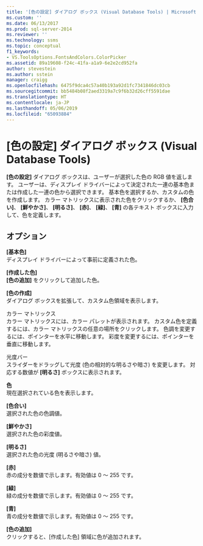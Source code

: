 ```yaml
---
title: '[色の設定] ダイアログ ボックス (Visual Database Tools) | Microsoft Docs'
ms.custom: ''
ms.date: 06/13/2017
ms.prod: sql-server-2014
ms.reviewer: ''
ms.technology: ssms
ms.topic: conceptual
f1_keywords:
- VS.ToolsOptions.FontsAndColors.ColorPicker
ms.assetid: 89a19608-f24c-41fa-a1a9-6e2e2cd952fa
author: stevestein
ms.author: sstein
manager: craigg
ms.openlocfilehash: 6475f9dca4c57a40b193a92d1fc7341846dc03cb
ms.sourcegitcommit: bb5484b08f2aed3319a7c9f6b32d26cff5591dae
ms.translationtype: HT
ms.contentlocale: ja-JP
ms.lasthandoff: 05/06/2019
ms.locfileid: "65093884"
---
```

# <a name="color-dialog-box-visual-database-tools"></a>[色の設定] ダイアログ ボックス (Visual Database Tools)
  **[色の設定]** ダイアログ ボックスは、ユーザーが選択した色の RGB 値を返します。 ユーザーは、ディスプレイ ドライバーによって決定された一連の基本色または作成した一連の色から選択できます。 基本色を選択するか、カスタムの色を作成します。 カラー マトリックスに表示された色をクリックするか、 **[色合い]**、 **[鮮やかさ]**、 **[明るさ]**、 **[赤]**、 **[緑]**、 **[青]** の各テキスト ボックスに入力して、色を定義します。  
  
## <a name="options"></a>オプション  
 **[基本色]**  
 ディスプレイ ドライバーによって事前に定義された色。  
  
 **[作成した色]**  
 **[色の追加]** をクリックして追加した色。  
  
 **[色の作成]**  
 ダイアログ ボックスを拡張して、カスタム色領域を表示します。  
  
 カラー マトリックス  
 カラー マトリックスには、カラー パレットが表示されます。 カスタム色を定義するには、カラー マトリックスの任意の場所をクリックします。 色調を変更するには、ポインターを水平に移動します。 彩度を変更するには、ポインターを垂直に移動します。  
  
 光度バー  
 スライダーをドラッグして光度 (色の相対的な明るさや暗さ) を変更します。 対応する数値が **[明るさ]** ボックスに表示されます。  
  
 **色**  
 現在選択されている色を表示します。  
  
 **[色合い]**  
 選択された色の色調値。  
  
 **[鮮やかさ]**  
 選択された色の彩度値。  
  
 **[明るさ]**  
 選択された色の光度 (明るさや暗さ) 値。  
  
 **[赤]**  
 赤の成分を数値で示します。有効値は 0 ～ 255 です。  
  
 **[緑]**  
 緑の成分を数値で示します。有効値は 0 ～ 255 です。  
  
 **[青]**  
 青の成分を数値で示します。有効値は 0 ～ 255 です。  
  
 **[色の追加]**  
 クリックすると、[作成した色] 領域に色が追加されます。  
  
  
